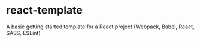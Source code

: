 # react-template
A basic getting started template for a React project (Webpack, Babel, React, SASS, ESLint)
